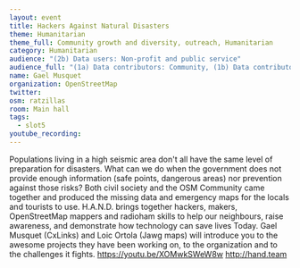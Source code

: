 ```yaml
---
layout: event
title: Hackers Against Natural Disasters
theme: Humanitarian
theme_full: Community growth and diversity, outreach, Humanitarian
category: Humanitarian
audience: "(2b) Data users: Non-profit and public service"
audience_full: "(1a) Data contributors: Community, (1b) Data contributors: Public administration (open data, data feedback...), (2b) Data users: Non-profit and public service"
name: Gael Musquet
organization: OpenStreetMap
twitter: 
osm: ratzillas
room: Main hall
tags:
  - slot5
youtube_recording: 
---
```

Populations living in a high seismic area don't all have the same level of preparation for disasters.
What can we do when the government does not provide enough information (safe points, dangerous areas) nor prevention against those risks?
Both civil society and the OSM Community came together and produced the missing data and emergency maps for the locals and tourists to use. 
H.A.N.D. brings together hackers, makers, OpenStreetMap mappers and radioham skills to help our neighbours, raise awareness, and demonstrate how technology can save lives Today.
Gael Musquet (CxLinks) and Loic Ortola (Jawg maps) will introduce you to the awesome projects they have been working on, to the organization and to the challenges it fights.
https://youtu.be/XOMwkSWeW8w
http://hand.team

